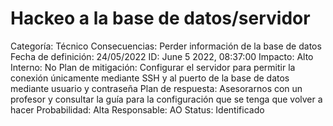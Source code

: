 # Hackeo a la base de datos/servidor

Categoría: Técnico
Consecuencias: Perder información de la base de datos
Fecha de definición: 24/05/2022
ID: June 5 2022, 08:37:00
Impacto: Alto
Interno: No
Plan de mitigación: Configurar el servidor para permitir la conexión únicamente mediante SSH y al puerto de la base de datos mediante usuario y contraseña
Plan de respuesta: Asesorarnos con un profesor y consultar la guía para la configuración que se tenga que volver a hacer
Probabilidad: Alta
Responsable: AO
Status: Identificado
